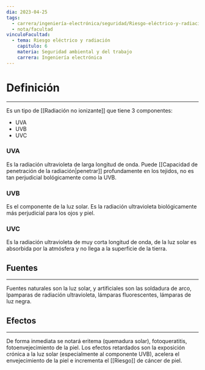 ```yaml
---
dia: 2023-04-25
tags:
  - carrera/ingeniería-electrónica/seguridad/Riesgo-eléctrico-y-radiación
  - nota/facultad
vinculoFacultad:
  - tema: Riesgo eléctrico y radiación
    capitulo: 6
    materia: Seguridad ambiental y del trabajo
    carrera: Ingeniería electrónica
---
```

# Definición
---
Es un tipo de [[Radiación no ionizante]] que tiene 3 componentes: 
* UVA
* UVB
* UVC

### UVA
Es la radiación ultravioleta de larga longitud de onda. Puede [[Capacidad de penetración de la radiación|penetrar]] profundamente en los tejidos, no es tan perjudicial bológicamente como la UVB.


### UVB
Es el componente de la luz solar. Es la radiación ultravioleta biológicamente más perjudicial para los ojos y piel.


### UVC
Es la radiación ultravioleta de muy corta longitud de onda, de la luz solar es absorbida por la atmósfera y no llega a la superficie de la tierra.

## Fuentes
---
Fuentes naturales son la luz solar, y artificiales son las soldadura de arco, lpamparas de radiación ultravioleta, lámparas fluorescentes, lámparas de luz negra.


## Efectos
---
De forma inmediata se notará eritema (quemadura solar), fotoqueratitis, fotoenvejecimiento de la piel. Los efectos retardados son la exposición crónica a la luz solar (especialmente al componente UVB), acelera el envejecimiento de la piel e incrementa el [[Riesgo]] de cáncer de piel.
